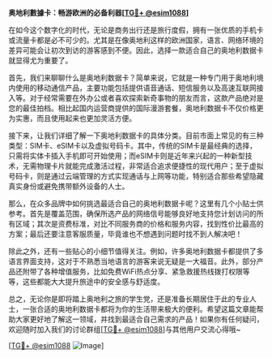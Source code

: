 **奥地利數據卡：畅游欧洲的必备利器[[TG💪+ @esim1088](https://t.me/s/esim1088)]**

在如今这个数字化的时代，无论是商务出行还是旅行度假，拥有一张优质的手机卡或流量卡都是必不可少的。尤其是在像奥地利这样的欧洲国家，语言、网络环境的差异可能会让初次到访的游客感到不便。因此，选择一款适合自己的奥地利数据卡就显得尤为重要了。

首先，我们来聊聊什么是奥地利数据卡？简单来说，它就是一种专门用于奥地利境内使用的移动通信产品，主要功能包括提供语音通话、短信服务以及高速互联网接入等。对于经常需要在外办公或者喜欢探索新奇事物的朋友而言，这款产品绝对是您的最佳拍档。相比起国内运营商提供的国际漫游套餐，奥地利数据卡不仅价格更为实惠，而且使用起来也更加灵活方便。

接下来，让我们详细了解一下奥地利数据卡的具体分类。目前市面上常见的有三种类型：SIM卡、eSIM卡以及虚拟号码卡。其中，传统的SIM卡是最经典的选择，只需将实体卡插入手机即可开始使用；而eSIM卡则是近年来兴起的一种新型技术，无需物理卡片就能完成激活过程，非常适合追求便捷性的现代用户；至于虚拟号码卡，则是通过云端管理的方式实现通话与上网等功能，特别适合那些希望隐藏真实身份或避免携带额外设备的人士。

那么，在众多品牌中如何挑选最适合自己的奥地利数据卡呢？这里有几个小贴士供参考。首先是覆盖范围，确保所选产品的网络信号能够良好地支持您计划访问的所有区域；其次是资费标准，对比不同服务商的价格和服务内容，找到性价比最高的方案；最后还要注意客服质量，毕竟谁也不想遇到问题时找不到人解决吧！

除此之外，还有一些贴心的小细节值得关注。例如，许多奥地利数据卡都提供了多语言界面支持，这对于不熟悉当地语言的游客来说无疑是一大福音。此外，部分产品还附带了各种增值服务，比如免费WiFi热点分享、紧急救援热线拨打权限等等，这些都能大大提升旅途中的安全感与舒适度。

总之，无论你是即将踏上奥地利之旅的学生党，还是准备长期居住于此的专业人士，一张合适的奥地利数据卡都将为你的生活带来极大的便利。希望这篇文章能帮助大家更好地了解这一领域，并找到最适合自己需求的产品！如果你有任何疑问，欢迎随时加入我们的讨论群组[[TG💪+ @esim1088](https://t.me/s/esim1088)]与其他用户交流心得哦~

[[TG💪+ @esim1088](https://t.me/s/esim1088) ![Image](https://i.postimg.cc/4NQfJmqS/Snipaste-2025-05-13-00-14-12.png)]